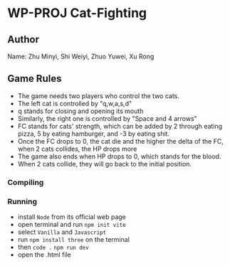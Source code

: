 # WP-PROJ Cat-Fighting

## Author

Name: Zhu Minyi, Shi Weiyi, Zhuo Yuwei, Xu Rong 

## Game Rules

- The game needs two players who control the two cats.
- The left cat is controlled by "q,w,a,s,d"
- q stands for closing and opening its mouth
- Similarly, the right one is controlled by "Space and 4 arrows"
- FC stands for cats' strength, which can be added by 2 through eating pizza, 5 by eating hamburger, and -3 by eating shit.
- Once the FC drops to 0, the cat die and the higher the delta of the FC, when 2 cats collides, the HP drops more
- The game also ends when HP drops to 0, which stands for the blood.
- When 2 cats collide, they will go back to the initial position.

### Compiling

### Running

- install `Node` from its official web page
- open terminal and run `npm init vite`
- select `Vanilla` and `Javascript`
- run `npm install three` on the terminal
- then `code .` `npm run dev`
- open the .html file
